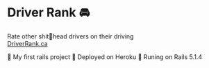 # Driver Rank 🚘

Rate other shit💩head drivers on their driving  
[DriverRank.ca](https://driverrank.ca)  

💎 My first rails project 
💎 Deployed on Heroku
💎 Runing on Rails 5.1.4
